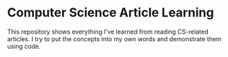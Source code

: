 # Computer Science Article Learning

This repository shows everything I've learned from reading CS-related articles. I try to put the concepts into my own words and demonstrate them using code.
